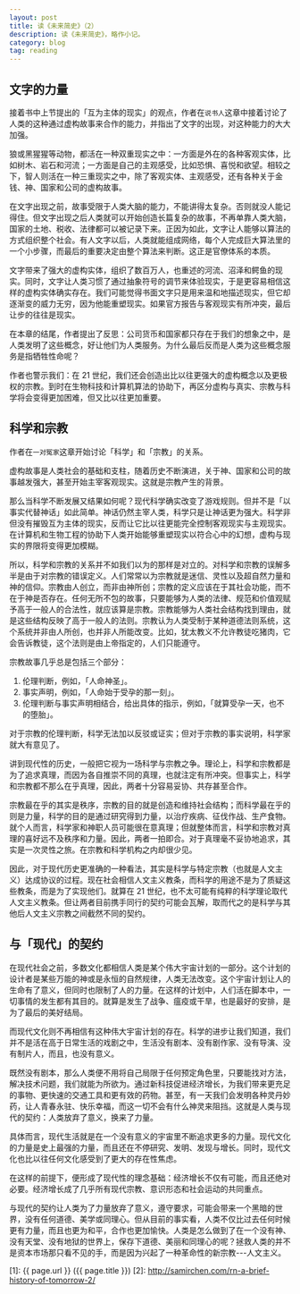 ```yaml
---
layout: post
title: 读《未来简史》（2）
description: 读《未来简史》，略作小记。
category: blog
tag: reading
---
```




## 文字的力量

接着书中上节提出的「互为主体的现实」的观点，作者在`说书人`这章中接着讨论了人类的这种通过虚构故事来合作的能力，并指出了文字的出现，对这种能力的大大加强。


狼或黑猩猩等动物，都活在一种双重现实之中：一方面是外在的各种客观实体，比如树木、岩石和河流；一方面是自己的主观感受，比如恐惧、喜悦和欲望。相较之下，智人则活在一种三重现实之中，除了客观实体、主观感受，还有各种关于金钱、神、国家和公司的虚构故事。


在文字出现之前，故事受限于人类大脑的能力，不能讲得太复杂。否则就没人能记得住。但文字出现之后人类就可以开始创造长篇复杂的故事，不再单靠人类大脑，国家的土地、税收、法律都可以被记录下来。正因为如此，文字让人能够以算法的方式组织整个社会。有人文字以后，人类就能组成网络，每个人完成巨大算法里的一个小步骤，而最后的重要决定由整个算法来判断。这正是官僚体系的本质。

文字带来了强大的虚构实体，组织了数百万人，也重述的河流、沼泽和鳄鱼的现实。同时，文字让人类习惯了通过抽象符号的调节来体验现实，于是更容易相信这样的虚构实体确实存在。我们可能觉得书面文字只是用来温和地描述现实，但它却逐渐变的威力无穷，因为他能重塑现实。如果官方报告与客观现实有所冲突，最后让步的往往是现实。


在本章的结尾，作者提出了反思：公司货币和国家都只存在于我们的想象之中，是人类发明了这些概念，好让他们为人类服务。为什么最后反而是人类为这些概念服务是指牺牲性命呢？

作者也警示我们：在 21 世纪，我们还会创造出比以往更强大的虚构概念以及更极权的宗教。到时在生物科技和计算机算法的协助下，再区分虚构与真实、宗教与科学将会变得更加困难，但又比以往更加重要。


## 科学和宗教


作者在`一对冤家`这章开始讨论「科学」和「宗教」的关系。

虚构故事是人类社会的基础和支柱，随着历史不断演进，关于神、国家和公司的故事越发强大，甚至开始主宰客观现实。这就是宗教产生的背景。

那么当科学不断发展又结果如何呢？现代科学确实改变了游戏规则。但并不是「以事实代替神话」如此简单。神话仍然主宰人类，科学只是让神话更为强大。科学非但没有摧毁互为主体的现实，反而让它比以往更能完全控制客观现实与主观现实。在计算机和生物工程的协助下人类开始能够重塑现实以符合心中的幻想，虚构与现实的界限将变得更加模糊。

所以，科学和宗教的关系并不如我们以为的那样是对立的。对科学和宗教的误解多半是由于对宗教的错误定义。人们常常以为宗教就是迷信、灵性以及超自然力量和神的信仰。宗教由人创立，而非由神所创；宗教的定义应该在于其社会功能，而不在于神是否存在。任何无所不包的故事，只要能够为人类的法律、规范和价值观赋予高于一般人的合法性，就应该算是宗教。宗教能够为人类社会结构找到理由，就是这些结构反映了高于一般人的法则。宗教认为人类受制于某种道德法则系统，这个系统并非由人所创，也并非人所能改变。比如，犹太教义不允许教徒吃猪肉，它会告诉教徒，这个法则是由上帝指定的，人们只能遵守。

宗教故事几乎总是包括三个部分：

1. 伦理判断，例如，「人命神圣」。
2. 事实声明，例如，「人命始于受孕的那一刻」。
3. 伦理判断与事实声明相结合，给出具体的指示，例如，「就算受孕一天，也不的堕胎」。


对于宗教的伦理判断，科学无法加以反驳或证实；但对于宗教的事实说明，科学家就大有意见了。

讲到现代性的历史，一般把它视为一场科学与宗教之争。理论上，科学和宗教都是为了追求真理，而因为各自推崇不同的真理，也就注定有所冲突。但事实上，科学和宗教都不那么在乎真理，因此，两者十分容易妥协、共存甚至合作。

宗教最在乎的其实是秩序，宗教的目的就是创造和维持社会结构；而科学最在乎的则是力量，科学的目的是通过研究得到力量，以治疗疾病、征伐作战、生产食物。就个人而言，科学家和神职人员可能很在意真理；但就整体而言，科学和宗教对真理的喜好远不及秩序和力量。因此，两者一拍即合。对于真理毫不妥协地追求，其实是一次灵性之旅。在宗教和科学机构之内却很少见。


因此，对于现代历史更准确的一种看法，其实是科学与特定宗教（也就是人文主义）达成协议的过程。现在社会相信人文主义教条，而科学的用途不是为了质疑这些教条，而是为了实现他们。就算在 21 世纪，也不太可能有纯粹的科学理论取代人文主义教条。但让两者目前携手同行的契约可能会瓦解，取而代之的是科学与其他后人文主义宗教之间截然不同的契约。



## 与「现代」的契约

在现代社会之前，多数文化都相信人类是某个伟大宇宙计划的一部分。这个计划的设计者是某些万能的神或是永恒的自然规律，人类无法改变。这个宇宙计划让人的生命有了意义，但同时也限制了人的力量。在这样的计划中，人们活在脚本中，一切事情的发生都有其目的。就算是发生了战争、瘟疫或干旱，也是最好的安排，是为了最后的美好结局。

而现代文化则不再相信有这种伟大宇宙计划的存在。科学的进步让我们知道，我们并不是活在高于日常生活的戏剧之中，生活没有剧本、没有剧作家、没有导演、没有制片人，而且，也没有意义。

既然没有剧本，那么人类便不用将自己局限于任何预定角色里，只要能找对方法，解决技术问题，我们就能为所欲为。通过新科技促进经济增长，为我们带来更充足的事物、更快速的交通工具和更有效的药物。甚至，有一天我们会发明各种灵丹妙药，让人青春永驻、快乐幸福，而这一切不会有什么神灵来阻挡。这就是人类与现代的契约：人类放弃了意义，换来了力量。

具体而言，现代生活就是在一个没有意义的宇宙里不断追求更多的力量。现代文化的力量是史上最强的力量，而且还在不停研究、发明、发现与增长。同时，现代文化也比以往任何文化感受到了更大的存在性焦虑。

在这样的前提下，便形成了现代性的理念基础：经济增长不仅有可能，而且还绝对必要。经济增长成了几乎所有现代宗教、意识形态和社会运动的共同重点。

与现代的契约让人类为了力量放弃了意义，遵守要求，可能会带来一个黑暗的世界，没有任何道德、美学或同理心。但从目前的事实看，人类不仅比过去任何时候更有力量，而且也更为和平，合作也更加愉快。人类是怎么做到了在一个没有神、没有天堂、没有地狱的世界上，保存下道德、美丽和同理心的呢？拯救人类的并不是资本市场那只看不见的手，而是因为兴起了一种革命性的新宗教---人文主义。

















[SamirChen]: http://www.samirchen.com "SamirChen"
[1]: {{ page.url }} ({{ page.title }})
[2]: http://samirchen.com/rn-a-brief-history-of-tomorrow-2/
